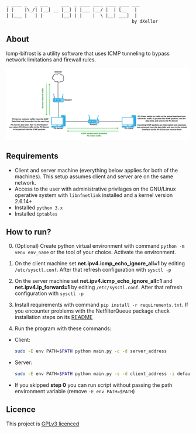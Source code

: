 ```
_ ____ _   _ ___     ___  _ ____ ____ ____ ____ ___
| |    |\_/| |__] __ |__] | |___ |__/ |  | [__   |
| |___ |   | |       |__] | |    |  \ |__| ___]  |
                                                by dXellor
```

## About

Icmp-bifrost is a utility software that uses ICMP tunneling to bypass network limitations and firewall rules.

![icmp-bifrost example diagram](/docs/example-diagram.png)

## Requirements

- Client and server machine (everything below applies for both of the machines). This setup assumes client and server are on the same network.
- Access to the user with administrative privilages on the GNU/Linux operative system with `libnfnetlink` installed and a kernel version 2.6.14+
- Installed `python 3.x`
- Installed `iptables`

## How to run?

0. (Optional) Create python virtual environment with command `python -m venv env_name` or the tool of your choice. Activate the environment.

1. On the client machine set **net.ipv4.icmp_echo_ignore_all=1** by editing `/etc/sysctl.conf`. After that refresh configuration with `sysctl -p`

2. On the server machine set **net.ipv4.icmp_echo_ignore_all=1** and **net.ipv4.ip_forward=1** by editing `/etc/sysctl.conf`. After that refresh configuration with `sysctl -p`

3. Install requirements with command `pip install -r requirements.txt`. If you encounter problems with the NetfilterQueue package check installation steps on its [README](https://github.com/oremanj/python-netfilterqueue)

4. Run the program with these commands:

- Client:
  ```bash
  sudo -E env PATH=$PATH python main.py -c -d server_address
  ```
- Server:
  ```bash
  sudo -E env PATH=$PATH python main.py -s -d client_address -i default_gateway_interface
  ```
- If you skipped **step 0** you can run script without passing the path environment variable (remove `-E env PATH=$PATH`)

## Licence

This project is [GPLv3 licenced](/LICENCE)
